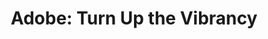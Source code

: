 ---
collection_archive: false
collection_category:
  - Advertising
  - Award Winning
  - Exhibited Works 
  - Humor
  - Studio 
  - Lifestyle
  - Color
  - Conceptual
  - Portraits
collection_content: 
collection_cover: https://d1sf55qlb7p6hz.cloudfront.net/rieser_phx-recolor-16.jpg
collection_cover_mobile: https://d1sf55qlb7p6hz.cloudfront.net/verticalcovers-1.jpg
collection_description: >-
  A selection of images for Adobe CC consisting of colorful, constructed,
  fictional, and surreal suburban vignettes. Recognized as a 2-time winner in
  the **_AP 35: American Photography Annual 2019_** and featured in _LoDown
  Magazine_ (Germany).
collection_description_alignment: center
collection_filter: Commissioned + Stock
collection_hidden: false
collection_meta: Make it pop. Make it louder. Amplify the mood. For Torpedo London
collection_meta_2: ""
collection_preview:
  - https://d1sf55qlb7p6hz.cloudfront.net/rieser_phx-3x4-2.jpg
  - https://d1sf55qlb7p6hz.cloudfront.net/rieser_phx-3x4-1.jpg
  - https://d1sf55qlb7p6hz.cloudfront.net/rieser_phx-HI-3.jpg
  - https://d1sf55qlb7p6hz.cloudfront.net/phoenix-cover-1.jpg
  - https://d1sf55qlb7p6hz.cloudfront.net/phoenix-cover-2.jpg
  - https://d1sf55qlb7p6hz.cloudfront.net/phoenix-cover-3.jpg
  - https://d1sf55qlb7p6hz.cloudfront.net/phoenix-cover-4.jpg
cover_image: https://d1sf55qlb7p6hz.cloudfront.net/social-10.jpg
date: 
hide_footer: true 
logo: 
navigation_theme: black
px_extra: true
row_alignment: between
slug: adobe
theme_color: "#CEF7C5"
theme_color_all_works: FF8F47"
title: 'Adobe: Turn Up the Vibrancy'
seo:
  meta_title: 'Adobe: Turn Up the Vibrancy. Make it pop. Make it louder'
collection_awards:
  - content: |-
      **2019**  
      _AP 35: American Photography Annual 35_  
      Best Personal Work Series:
    template: popup-text-element
collection_exhibition:
  - content: |-
      **2019**  
      _Chaos Theory 20_  
      Legend City Gallery. Phoenix, AZ (Group Show)
    template: popup-text-element
collection_blocks:
  - _bookshop_name: collections/media-row-start
    row_alignment: between
  - _bookshop_name: collections/media-element 
    caption: 
    color: "#FFD9B0"
    image:  https://d1sf55qlb7p6hz.cloudfront.net/rieser_phx-recolor-1.jpg
    margin_left: '10'
    margin_right: 0
    margin_y: '100'
    width: '30'
  - _bookshop_name: collections/media-element 
    caption: 
    color: "#9FE1DD"
    image:  https://d1sf55qlb7p6hz.cloudfront.net/rieser_phx-recolor-2.jpg
    margin_right: '10'
    margin_y: '500'
    width: '40'
  - _bookshop_name: collections/media-row
    row_alignment: start
  - _bookshop_name: collections/media-element 
    caption: 
    color: "#D4E6F6"
    image:  https://d1sf55qlb7p6hz.cloudfront.net/rieser_phx-recolor-3.jpg
    margin_left: '10'
    margin_right: 0
    margin_y: '100'
    width: '55'
  - _bookshop_name: collections/media-row
    row_alignment: start
  - _bookshop_name: collections/media-element 
    caption: 
    color: "#FEA470"
    image:  https://d1sf55qlb7p6hz.cloudfront.net/rieser_phx-recolor-4.jpg
    margin_left: '20'
    margin_right: 0
    margin_y: '100'
    width: '66'
  - _bookshop_name: collections/media-row
    row_alignment: between
  - _bookshop_name: collections/media-element 
    caption: 
    color: "#EBE5DB"
    image:  https://d1sf55qlb7p6hz.cloudfront.net/rieser_phx-recolor-5.jpg
    margin_left: '5'
    margin_y: '100'
    width: '30'
  - _bookshop_name: collections/media-element 
    caption: 
    color: "#FFE19E"
    image:  https://d1sf55qlb7p6hz.cloudfront.net/rieser_phx-recolor-6.jpg
    margin_left: 0
    margin_right: '20'
    margin_y: '600'
    width: '40'
  - _bookshop_name: collections/media-row
    row_alignment: start
  - _bookshop_name: collections/media-element 
    caption: 
    color: "#002774"
    image:  https://d1sf55qlb7p6hz.cloudfront.net/rieser_phx-recolor-7.jpg
    margin_left: '15'
    margin_y: '100'
    width: '50'
  - _bookshop_name: collections/media-row
    row_alignment: between
  - _bookshop_name: collections/media-element 
    caption: 
    color: "#FF904D"
    image:  https://d1sf55qlb7p6hz.cloudfront.net/rieser_phx-recolor-8.jpg
    margin_left: '30'
    margin_right: 0
    margin_y: '100'
    width: '60'
  - _bookshop_name: collections/media-row
    row_alignment: between
  - _bookshop_name: collections/media-element 
    caption: 
    color: "#FFF8D0"
    image:  https://d1sf55qlb7p6hz.cloudfront.net/rieser_phx-recolor-10.jpg
    margin_left: '10'
    margin_y: '100'
    width: '25'
  - _bookshop_name: collections/media-element 
    caption: 
    color: "#B0DAF2"
    image:  https://d1sf55qlb7p6hz.cloudfront.net/rieser_phx-recolor-9.jpg
    margin_right: '15'
    margin_y: '400'
    width: '40'
  - _bookshop_name: collections/media-row
    row_alignment: between
  - _bookshop_name: collections/media-element 
    caption: 
    color: "#EBD995"
    image:  https://d1sf55qlb7p6hz.cloudfront.net/rieser_phx-recolor-11.jpg
    margin_left: 0
    margin_right: '5'
    margin_y: '300'
    width: '55'
  - _bookshop_name: collections/media-row
    row_alignment: between
  - _bookshop_name: collections/media-row
    row_alignment: between
  - _bookshop_name: collections/media-element 
    caption: 
    color: "#FDE3D3"
    image:  https://d1sf55qlb7p6hz.cloudfront.net/rieser_phx-recolor-12.jpg
    margin_left: '5'
    margin_right: 0
    margin_y: '100'
    width: '25'
  - _bookshop_name: collections/media-element 
    caption: 
    color: "#BA94DC"
    image:  https://d1sf55qlb7p6hz.cloudfront.net/rieser_phx-recolor-13.jpg
    margin_left: 0
    margin_right: '20'
    margin_y: '400'
    width: '40'
  - _bookshop_name: collections/media-row
    row_alignment: between
  - _bookshop_name: collections/media-element 
    color: "#FCBE8E"
    image:  https://d1sf55qlb7p6hz.cloudfront.net/rieser_phx-recolor-14.jpg
    margin_left: '15'
    margin_right: 0
    margin_y: '100'
    width: '40'
  - _bookshop_name: collections/media-element 
    color: "#88F1E8"
    image: https://d1sf55qlb7p6hz.cloudfront.net/rieser_phx-recolor-15.jpg
    margin_left: 0
    margin_right: '5'
    margin_y: '300'
    width: '33'
  - _bookshop_name: collections/media-row
    row_alignment: between
  - _bookshop_name: collections/media-row
    row_alignment: between
  - _bookshop_name: collections/media-element 
    color: "#FFDEE1"
    image:  https://d1sf55qlb7p6hz.cloudfront.net/rieser_phx-recolor-16.jpg
    margin_left: '25'
    margin_right: 0
    margin_y: '100'
    width: '60'
  - _bookshop_name: collections/media-row
    row_alignment: between
  - _bookshop_name: collections/media-element
    align_y: start
    caption: >-
      Sheets on head</p>
    color: "#F3E2B6"
    image:  https://d1sf55qlb7p6hz.cloudfront.net/rieser_phx-recolor-17.jpg
    margin_left: '35'
    margin_right: 0
    margin_y: '100'
    width: '40'
  - _bookshop_name: collections/media-row
    row_alignment: between
  - _bookshop_name: collections/media-element 
    color: "#FFE181"
    image:  https://d1sf55qlb7p6hz.cloudfront.net/rieser_phx-recolor-18.jpg
    margin_left: '5'
    margin_y: '400'
    width: '50'
  - _bookshop_name: collections/media-element 
    color: "#D5E0E6"
    image:  https://d1sf55qlb7p6hz.cloudfront.net/rieser_phx-recolor-19.jpg
    margin_right: '5'
    margin_y: '100'
    width: '33'
  - _bookshop_name: collections/media-row
    row_alignment: between
  - _bookshop_name: collections/media-element 
    color: "#D4F1EC"
    image:  https://d1sf55qlb7p6hz.cloudfront.net/rieser_phx-recolor-20.jpg
    margin_left: '15'
    margin_y: '200'
    width: '70'
  - _bookshop_name: collections/media-row-end
collection_press:
  - content: _LoDown Magazine_ _(Germany)_
    template: popup-text-element
---